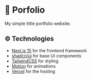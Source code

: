 # 👋 Porfolio

My simple little portfolio website.

## ⚙️ Technologies

- [Next.js 15](https://nextjs.org/) for the frontend framework
- [shadcn/ui](https://ui.shadcn.com/) for base UI components
- [TailwindCSS](https://tailwindcss.com/) for styling
- [Motion](https://motion.dev/) for animations
- [Vercel](https://vercel.com/) for the hosting
